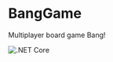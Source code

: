 # BangGame
Multiplayer board game Bang!

![.NET Core](https://github.com/bashnia007/BangGame/workflows/.NET%20Core/badge.svg?branch=master)
